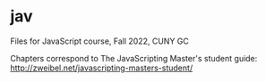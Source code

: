 # jav
Files for JavaScript course, Fall 2022, CUNY GC

Chapters correspond to The JavaScripting Master's student guide: http://zweibel.net/javascripting-masters-student/
